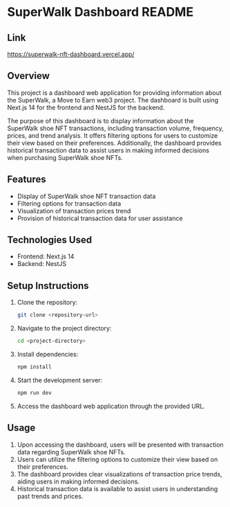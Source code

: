 # SuperWalk Dashboard README

## Link
https://superwalk-nft-dashboard.vercel.app/

## Overview
This project is a dashboard web application for providing information about the SuperWalk, a Move to Earn web3 project. The dashboard is built using Next.js 14 for the frontend and NestJS for the backend.

The purpose of this dashboard is to display information about the SuperWalk shoe NFT transactions, including transaction volume, frequency, prices, and trend analysis. It offers filtering options for users to customize their view based on their preferences. Additionally, the dashboard provides historical transaction data to assist users in making informed decisions when purchasing SuperWalk shoe NFTs.

## Features
- Display of SuperWalk shoe NFT transaction data
- Filtering options for transaction data
- Visualization of transaction prices trend
- Provision of historical transaction data for user assistance

## Technologies Used
- Frontend: Next.js 14
- Backend: NestJS

## Setup Instructions
1. Clone the repository:
    ```bash
    git clone <repository-url>
    ```
2. Navigate to the project directory:
    ```bash
    cd <project-directory>
    ```
3. Install dependencies:
    ```bash
    npm install
    ```
4. Start the development server:
    ```bash
    npm run dev
    ```
5. Access the dashboard web application through the provided URL.

## Usage
1. Upon accessing the dashboard, users will be presented with transaction data regarding SuperWalk shoe NFTs.
2. Users can utilize the filtering options to customize their view based on their preferences.
3. The dashboard provides clear visualizations of transaction price trends, aiding users in making informed decisions.
4. Historical transaction data is available to assist users in understanding past trends and prices.
